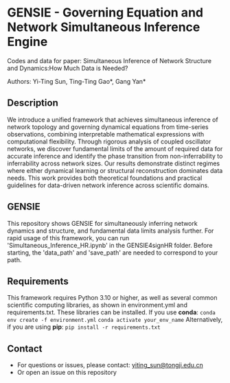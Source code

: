 # GENSIE - Governing Equation and Network Simultaneous Inference Engine
Codes and data for paper: Simultaneous Inference of Network Structure and Dynamics:How Much Data is Needed?

Authors: Yi-Ting Sun, Ting-Ting Gao*, Gang Yan*

## Description

We introduce a unified framework that achieves simultaneous inference of network topology and governing dynamical equations from time-series observations, combining interpretable mathematical expressions with computational flexibility. Through rigorous analysis of coupled oscillator networks, we discover fundamental limits of the amount of required data for accurate inference and identify the phase transition from non-inferrability to inferrability across network sizes. Our results demonstrate distinct regimes where either dynamical learning or structural reconstruction dominates data needs. This work provides both theoretical foundations and practical guidelines for data-driven network inference across scientific domains.

## GENSIE

This repository shows GENSIE for simultaneously inferring network dynamics and structure, and fundamental data limits analysis further. For rapid usage of this framework, you can run 'Simultaneous_Inference_HR.ipynb' in the GENSIE4signHR folder. 
Before starting, the 'data_path' and 'save_path' are needed to correspond to your path.

## Requirements
This framework requires Python 3.10 or higher, as well as several common scientific computing libraries, as shown in environment.yml and requirements.txt. These libraries can be installed.
If you use **conda**:
`conda env create -f environment.yml`
`conda activate your_env_name`
Alternatively, if you are using **pip**:
`pip install -r requirements.txt`

## Contact
- For questions or issues, please contact: yiting_sun@tongji.edu.cn
- Or open an issue on this repository
